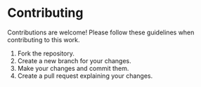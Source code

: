 # Contributing

Contributions are welcome! Please follow these guidelines when contributing to this work.

1. Fork the repository.
2. Create a new branch for your changes.
3. Make your changes and commit them.
4. Create a pull request explaining your changes.
